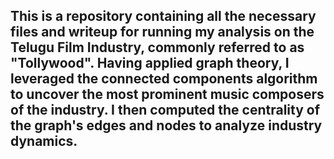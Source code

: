 ## This is a repository containing all the necessary files and writeup for running my analysis on the Telugu Film Industry, commonly referred to as "Tollywood". Having applied graph theory, I leveraged the connected components algorithm to uncover the most prominent music composers of the industry. I then computed the centrality of the graph's edges and nodes to analyze industry dynamics. 

